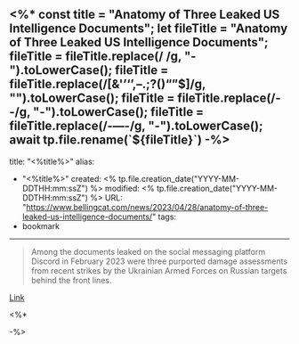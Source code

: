 <%*
const title = "Anatomy of Three Leaked US Intelligence Documents";
let fileTitle = "Anatomy of Three Leaked US Intelligence Documents";
fileTitle = fileTitle.replace(/ /g, "-").toLowerCase();
fileTitle = fileTitle.replace(/[&'’‘’,–.;?()“”$]/g, "").toLowerCase();
fileTitle = fileTitle.replace(/--/g, "-").toLowerCase();
fileTitle = fileTitle.replace(/-—-/g, "-").toLowerCase();
await tp.file.rename(`${fileTitle}`)
-%>
---
title: "<%title%>"
alias:
- "<%title%>"
created: <% tp.file.creation_date("YYYY-MM-DDTHH:mm:ssZ") %>
modified: <% tp.file.creation_date("YYYY-MM-DDTHH:mm:ssZ") %>
URL:  "https://www.bellingcat.com/news/2023/04/28/anatomy-of-three-leaked-us-intelligence-documents/"
tags:
- bookmark
---

> Among the documents leaked on the social messaging platform Discord in February 2023 were three purported damage assessments from recent strikes by the Ukrainian Armed Forces on Russian targets behind the front lines.

[Link](https://www.bellingcat.com/news/2023/04/28/anatomy-of-three-leaked-us-intelligence-documents/)

<%*

-%>